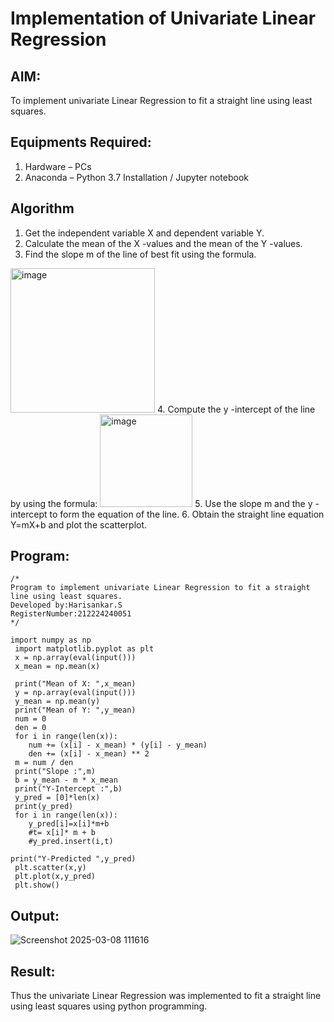 # Implementation of Univariate Linear Regression
## AIM:
To implement univariate Linear Regression to fit a straight line using least squares.

## Equipments Required:
1. Hardware – PCs
2. Anaconda – Python 3.7 Installation / Jupyter notebook

## Algorithm
1. Get the independent variable X and dependent variable Y.
2. Calculate the mean of the X -values and the mean of the Y -values.
3. Find the slope m of the line of best fit using the formula. 
<img width="231" alt="image" src="https://user-images.githubusercontent.com/93026020/192078527-b3b5ee3e-992f-46c4-865b-3b7ce4ac54ad.png">
4. Compute the y -intercept of the line by using the formula:
<img width="148" alt="image" src="https://user-images.githubusercontent.com/93026020/192078545-79d70b90-7e9d-4b85-9f8b-9d7548a4c5a4.png">
5. Use the slope m and the y -intercept to form the equation of the line.
6. Obtain the straight line equation Y=mX+b and plot the scatterplot.

## Program:
```
/*
Program to implement univariate Linear Regression to fit a straight line using least squares.
Developed by:Harisankar.S 
RegisterNumber:212224240051 
*/

import numpy as np
 import matplotlib.pyplot as plt
 x = np.array(eval(input()))
 x_mean = np.mean(x)

 print("Mean of X: ",x_mean)
 y = np.array(eval(input()))
 y_mean = np.mean(y)
 print("Mean of Y: ",y_mean)
 num = 0
 den = 0
 for i in range(len(x)):
    num += (x[i] - x_mean) * (y[i] - y_mean)
    den += (x[i] - x_mean) ** 2
 m = num / den
 print("Slope :",m)
 b = y_mean - m * x_mean
 print("Y-Intercept :",b)
 y_pred = [0]*len(x)
 print(y_pred)
 for i in range(len(x)):
    y_pred[i]=x[i]*m+b
    #t= x[i]* m + b
    #y_pred.insert(i,t)
    
print("Y-Predicted ",y_pred)
 plt.scatter(x,y)
 plt.plot(x,y_pred)
 plt.show()
```
## Output:
![Screenshot 2025-03-08 111616](https://github.com/user-attachments/assets/05c17b88-584a-4564-8307-4de5fa3ff351)



## Result:
Thus the univariate Linear Regression was implemented to fit a straight line using least squares using python programming.
